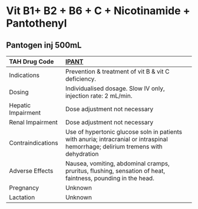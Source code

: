 # Vit B1+ B2 + B6 + C + Nicotinamide + Pantothenyl

## Pantogen inj 500mL

| TAH Drug Code      | [IPANT](https://www.tahsda.org.tw/drugs/hissearch.php?drug_code=IPANT)                                                            |
|:-------------------|:----------------------------------------------------------------------------------------------------------------------------------|
| Indications        | Prevention & treatment of vit B & vit C deficiency.                                                                               |
| Dosing             | Individualised dosage. Slow IV only, injection rate: 2 mL/min.                                                                    |
| Hepatic Impairment | Dose adjustment not necessary                                                                                                     |
| Renal Impairment   | Dose adjustment not necessary                                                                                                     |
| Contraindications  | Use of hypertonic glucose soln in patients with anuria; intracranial or intraspinal hemorrhage; delirium tremens with dehydration |
| Adverse Effects    | Nausea, vomiting, abdominal cramps, pruritus, flushing, sensation of heat, faintness, pounding in the head.                       |
| Pregnancy          | Unknown                                                                                                                           |
| Lactation          | Unknown                                                                                                                           |

